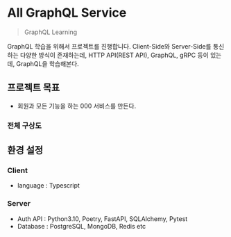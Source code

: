 # All GraphQL Service

> GraphQL Learning

GraphQL 학습을 위해서 프로젝트를 진행합니다. Client-Side와 Server-Side를 통신하는 다양한 방식이 존재하는데,
HTTP API(REST API), GraphQL, gRPC 등이 있는데, GraphQL을 학습해본다.


## 프로젝트 목표

- 회원과 모든 기능을 하는 000 서비스를 만든다.


### 전체 구상도


## 환경 설정

### Client

- language : Typescript

### Server

- Auth API : Python3.10, Poetry, FastAPI, SQLAlchemy, Pytest
- Database : PostgreSQL, MongoDB, Redis etc
